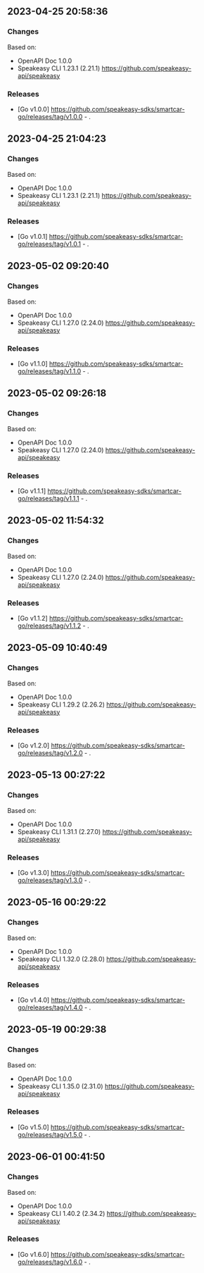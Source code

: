

## 2023-04-25 20:58:36
### Changes
Based on:
- OpenAPI Doc 1.0.0 
- Speakeasy CLI 1.23.1 (2.21.1) https://github.com/speakeasy-api/speakeasy
### Releases
- [Go v1.0.0] https://github.com/speakeasy-sdks/smartcar-go/releases/tag/v1.0.0 - .

## 2023-04-25 21:04:23
### Changes
Based on:
- OpenAPI Doc 1.0.0 
- Speakeasy CLI 1.23.1 (2.21.1) https://github.com/speakeasy-api/speakeasy
### Releases
- [Go v1.0.1] https://github.com/speakeasy-sdks/smartcar-go/releases/tag/v1.0.1 - .

## 2023-05-02 09:20:40
### Changes
Based on:
- OpenAPI Doc 1.0.0 
- Speakeasy CLI 1.27.0 (2.24.0) https://github.com/speakeasy-api/speakeasy
### Releases
- [Go v1.1.0] https://github.com/speakeasy-sdks/smartcar-go/releases/tag/v1.1.0 - .

## 2023-05-02 09:26:18
### Changes
Based on:
- OpenAPI Doc 1.0.0 
- Speakeasy CLI 1.27.0 (2.24.0) https://github.com/speakeasy-api/speakeasy
### Releases
- [Go v1.1.1] https://github.com/speakeasy-sdks/smartcar-go/releases/tag/v1.1.1 - .

## 2023-05-02 11:54:32
### Changes
Based on:
- OpenAPI Doc 1.0.0 
- Speakeasy CLI 1.27.0 (2.24.0) https://github.com/speakeasy-api/speakeasy
### Releases
- [Go v1.1.2] https://github.com/speakeasy-sdks/smartcar-go/releases/tag/v1.1.2 - .

## 2023-05-09 10:40:49
### Changes
Based on:
- OpenAPI Doc 1.0.0 
- Speakeasy CLI 1.29.2 (2.26.2) https://github.com/speakeasy-api/speakeasy
### Releases
- [Go v1.2.0] https://github.com/speakeasy-sdks/smartcar-go/releases/tag/v1.2.0 - .

## 2023-05-13 00:27:22
### Changes
Based on:
- OpenAPI Doc 1.0.0 
- Speakeasy CLI 1.31.1 (2.27.0) https://github.com/speakeasy-api/speakeasy
### Releases
- [Go v1.3.0] https://github.com/speakeasy-sdks/smartcar-go/releases/tag/v1.3.0 - .

## 2023-05-16 00:29:22
### Changes
Based on:
- OpenAPI Doc 1.0.0 
- Speakeasy CLI 1.32.0 (2.28.0) https://github.com/speakeasy-api/speakeasy
### Releases
- [Go v1.4.0] https://github.com/speakeasy-sdks/smartcar-go/releases/tag/v1.4.0 - .

## 2023-05-19 00:29:38
### Changes
Based on:
- OpenAPI Doc 1.0.0 
- Speakeasy CLI 1.35.0 (2.31.0) https://github.com/speakeasy-api/speakeasy
### Releases
- [Go v1.5.0] https://github.com/speakeasy-sdks/smartcar-go/releases/tag/v1.5.0 - .

## 2023-06-01 00:41:50
### Changes
Based on:
- OpenAPI Doc 1.0.0 
- Speakeasy CLI 1.40.2 (2.34.2) https://github.com/speakeasy-api/speakeasy
### Releases
- [Go v1.6.0] https://github.com/speakeasy-sdks/smartcar-go/releases/tag/v1.6.0 - .